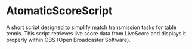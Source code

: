 # AtomaticScoreScript

A short script designed to simplify match transmission tasks for table tennis. This script retrieves live score data from LiveScore and displays it properly within OBS (Open Broadcaster Software).
